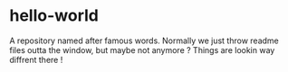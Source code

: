 # hello-world
A repository named after famous words.
Normally we just throw readme files outta the window, but maybe not anymore ?
Things are lookin way diffrent there !
